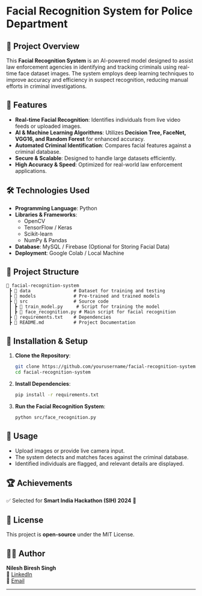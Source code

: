 # Facial Recognition System for Police Department

## 📌 Project Overview
This **Facial Recognition System** is an AI-powered model designed to assist law enforcement agencies in identifying and tracking criminals using real-time face dataset images. The system employs deep learning techniques to improve accuracy and efficiency in suspect recognition, reducing manual efforts in criminal investigations.

## 🚀 Features
- **Real-time Facial Recognition**: Identifies individuals from live video feeds or uploaded images.
- **AI & Machine Learning Algorithms**: Utilizes **Decision Tree, FaceNet, VGG16, and Random Forest** for enhanced accuracy.
- **Automated Criminal Identification**: Compares facial features against a criminal database.
- **Secure & Scalable**: Designed to handle large datasets efficiently.
- **High Accuracy & Speed**: Optimized for real-world law enforcement applications.

## 🛠️ Technologies Used
- **Programming Language**: Python
- **Libraries & Frameworks**:
  - OpenCV
  - TensorFlow / Keras
  - Scikit-learn
  - NumPy & Pandas
- **Database**: MySQL / Firebase (Optional for Storing Facial Data)
- **Deployment**: Google Colab / Local Machine

## 📂 Project Structure
```
📁 facial-recognition-system
 ┣ 📂 data                # Dataset for training and testing
 ┣ 📂 models              # Pre-trained and trained models
 ┣ 📂 src                 # Source code
 ┃ ┣ 📜 train_model.py     # Script for training the model
 ┃ ┣ 📜 face_recognition.py # Main script for facial recognition
 ┣ 📜 requirements.txt    # Dependencies
 ┣ 📜 README.md           # Project Documentation
```

## 🔧 Installation & Setup
1. **Clone the Repository**:
   ```sh
   git clone https://github.com/yourusername/facial-recognition-system.git
   cd facial-recognition-system
   ```
2. **Install Dependencies**:
   ```sh
   pip install -r requirements.txt
   ```
3. **Run the Facial Recognition System**:
   ```sh
   python src/face_recognition.py
   ```

## 📌 Usage
- Upload images or provide live camera input.
- The system detects and matches faces against the criminal database.
- Identified individuals are flagged, and relevant details are displayed.

## 🏆 Achievements
✅ Selected for **Smart India Hackathon (SIH) 2024** 🚀

## 📝 License
This project is **open-source** under the MIT License.

## 👨‍💻 Author
**Nilesh Biresh Singh**  
💼 [LinkedIn](https://www.linkedin.com/in/nileshbireshsingh)  
📧 [Email](mailto:singhnileshb30@gmail.com)

---
